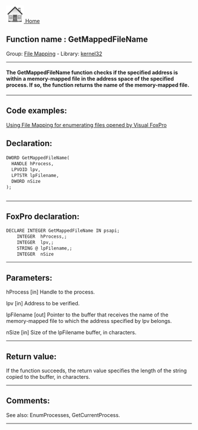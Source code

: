 [<img src="../../images/home.png"> Home ](https://github.com/VFPX/Win32API)  

## Function name : GetMappedFileName
Group: [File Mapping](../../functions_group.md#File_Mapping)  -  Library: [kernel32](../../Libraries.md#kernel32)  
***  


#### The GetMappedFileName function checks if the specified address is within a memory-mapped file in the address space of the specified process. If so, the function returns the name of the memory-mapped file.
***  


## Code examples:
[Using File Mapping for enumerating files opened by Visual FoxPro](../../samples/sample_473.md)  

## Declaration:
```foxpro  
DWORD GetMappedFileName(
  HANDLE hProcess,
  LPVOID lpv,
  LPTSTR lpFilename,
  DWORD nSize
);
  
```  
***  


## FoxPro declaration:
```foxpro  
DECLARE INTEGER GetMappedFileName IN psapi;
	INTEGER  hProcess,;
	INTEGER  lpv,;
	STRING @ lpFilename,;
	INTEGER  nSize  
```  
***  


## Parameters:
hProcess 
[in] Handle to the process.

lpv 
[in] Address to be verified. 

lpFilename 
[out] Pointer to the buffer that receives the name of the memory-mapped file to which the address specified by lpv belongs. 

nSize 
[in] Size of the lpFilename buffer, in characters.   
***  


## Return value:
If the function succeeds, the return value specifies the length of the string copied to the buffer, in characters.  
***  


## Comments:
See also: EnumProcesses, GetCurrentProcess.  
  
***  

